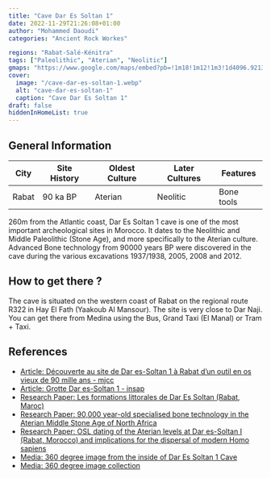 ```yaml
---
title: "Cave Dar Es Soltan 1"
date: 2022-11-29T21:26:08+01:00
author: "Mohammed Daoudi"
categories: "Ancient Rock Workes"

regions: "Rabat-Salé-Kénitra"
tags: ["Paleolithic", "Aterian", "Neolitic"]
gmaps: "https://www.google.com/maps/embed?pb=!1m18!1m12!1m3!1d4096.921356905818!2d-6.897980995988573!3d33.978281034962464!2m3!1f0!2f0!3f0!3m2!1i1024!2i768!4f13.1!3m3!1m2!1s0xda76d3e70927ce7%3A0xa367b415d1b89942!2sDar%20Es%20Soltan%202%20Cave!5e1!3m2!1sen!2sma!4v1669679547453!5m2!1sen!2sma"
cover:
  image: "/cave-dar-es-soltan-1.webp"
  alt: "cave-dar-es-soltan-1"
  caption: "Cave Dar Es Soltan 1"
draft: false
hiddenInHomeList: true
---
```


## General Information

| City  | Site History | Oldest Culture | Later Cultures | Features   |
| ---   | ---          | ---            | ---            | ---        |
| Rabat | 90 ka BP     | Aterian        | Neolitic       | Bone tools |

260m from the Atlantic coast, Dar Es Soltan 1 cave is one of the most important archeological sites in Morocco. It dates to the Neolithic and Middle Paleolithic (Stone Age), and more specifically to the Aterian culture. Advanced Bone technology from 90000 years BP were discovered in the cave during the various excavations 1937/1938, 2005, 2008 and 2012.

## How to get there ?
The cave is situated on the western coast of Rabat on the regional route R322 in Hay El Fath (Yaakoub Al Mansour). The site is very close to Dar Naji. You can get there from Medina using the Bus, Grand Taxi (El Manal) or Tram + Taxi.

## References
- [Article: Découverte au site de Dar es-Soltan 1 à Rabat d’un outil en os vieux de 90 mille ans - mjcc](https://mjcc.gov.ma/fr/decouverte-au-site-de-dar-es-soltan-1-a-rabat-dun-outil-en-os-vieux-de-90-mille-ans/)
- [Article: Grotte Dar es-Soltan 1 - insap](https://insap.ac.ma/?p=1065)
- [Research Paper: Les formations littorales de Dar Es Soltan (Rabat, Maroc)](https://www.researchgate.net/publication/277139366_Les_formations_littorales_de_Dar_Es_Soltan_Rabat_Maroc)
- [Research Paper: 90,000 year-old specialised bone technology in the Aterian Middle Stone Age of North Africa](https://www.researchgate.net/publication/328057750_90000_year-old_specialised_bone_technology_in_the_Aterian_Middle_Stone_Age_of_North_Africa)
- [Research Paper: OSL dating of the Aterian levels at Dar es-Soltan I (Rabat, Morocco) and
implications for the dispersal of modern Homo sapiens](https://in-africa.org/wp-content/uploads/2012/12/Barton-et-al-2009-QSR-OSL-dating-of-Aterian-levels-at-Dar-es-Soltan-I.pdf)
- [Media: 360 degree image from the inside of Dar Es Soltan 1 Cave](https://www.360cities.net/image/dar-es-soltan-1-morocco-cave-post-excavation-end-of-2012-season#136.45,35.15,110.0)
- [Media: 360 degree image collection](https://www.alamy.com/360-degree-panoramic-view-of-dar-es-soltan-1-cave-environs-rabat-morocco-image219637926.html)
